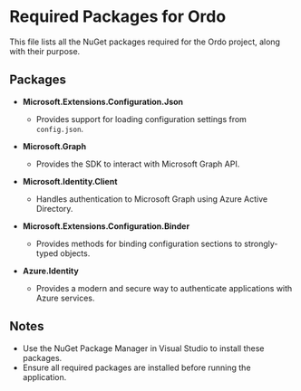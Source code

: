 ﻿# Required Packages for Ordo

This file lists all the NuGet packages required for the Ordo project, along with their purpose.

## Packages

- **Microsoft.Extensions.Configuration.Json**
  - Provides support for loading configuration settings from `config.json`.

- **Microsoft.Graph**
  - Provides the SDK to interact with Microsoft Graph API.

- **Microsoft.Identity.Client**
   - Handles authentication to Microsoft Graph using Azure Active Directory.

- **Microsoft.Extensions.Configuration.Binder**
  - Provides methods for binding configuration sections to strongly-typed objects.

- **Azure.Identity**
  - Provides a modern and secure way to authenticate applications with Azure services.

## Notes
- Use the NuGet Package Manager in Visual Studio to install these packages.
- Ensure all required packages are installed before running the application.
